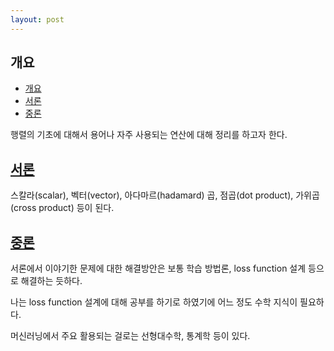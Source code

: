 ```yaml
---
layout: post
---
```


## 개요
- [개요](#개요)
- [서론](#서론)
- [중론](#중론)

행렬의 기초에 대해서 용어나 자주 사용되는 연산에 대해 정리를 하고자 한다.

## [서론](#서론)

스칼라(scalar), 벡터(vector), 아다마르(hadamard) 곱, 점곱(dot product), 가위곱(cross product) 등이 된다.

## [중론](#중론)

서론에서 이야기한 문제에 대한 해결방안은 보통 학습 방법론, loss function 설계 등으로 해결하는 듯하다.

나는 loss function 설계에 대해 공부를 하기로 하였기에 어느 정도 수학 지식이 필요하다.

머신러닝에서 주요 활용되는 걸로는 선형대수학, 통계학 등이 있다.